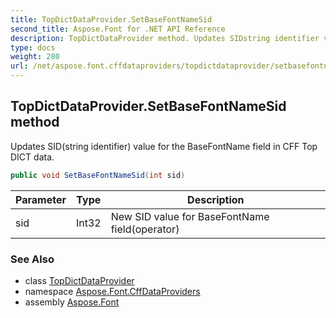 ```yaml
---
title: TopDictDataProvider.SetBaseFontNameSid
second_title: Aspose.Font for .NET API Reference
description: TopDictDataProvider method. Updates SIDstring identifier value for the BaseFontName field in CFF Top DICT data
type: docs
weight: 280
url: /net/aspose.font.cffdataproviders/topdictdataprovider/setbasefontnamesid/
---
```

## TopDictDataProvider.SetBaseFontNameSid method

Updates SID(string identifier) value for the BaseFontName field in CFF Top DICT data.

```csharp
public void SetBaseFontNameSid(int sid)
```

| Parameter | Type | Description |
| --- | --- | --- |
| sid | Int32 | New SID value for BaseFontName field(operator) |

### See Also

* class [TopDictDataProvider](../)
* namespace [Aspose.Font.CffDataProviders](../../../aspose.font.cffdataproviders/)
* assembly [Aspose.Font](../../../)


